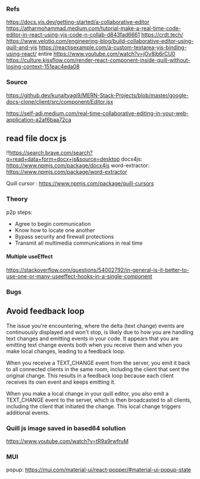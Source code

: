 ### Refs
https://docs.yjs.dev/getting-started/a-collaborative-editor
https://atharmohammad.medium.com/tutorial-make-a-real-time-code-editor-in-react-using-yjs-code-n-collab-d843fad6661
https://crdt.tech/
https://www.velotio.com/engineering-blog/build-collaborative-editor-using-quill-and-yjs
https://reactjsexample.com/a-custom-textarea-yjs-binding-using-react/
entire https://www.youtube.com/watch?v=jOv8jb6rCU0
https://culture.kissflow.com/render-react-component-inside-quill-without-losing-context-151eac4eda08

### Source
https://github.dev/kunaltyagi9/MERN-Stack-Projects/blob/master/google-docs-clone/client/src/component/Editor.jsx

https://self-adi.medium.com/real-time-collaborative-editing-in-your-web-application-a2af6baa72ca

## read file docx js
!!https://search.brave.com/search?q=read+data+form+docx+js&source=desktop
docx4js: https://www.npmjs.com/package/docx4js
word-extractor: https://www.npmjs.com/package/word-extractor

Quill cursor : https://www.npmjs.com/package/quill-cursors

### Theory
p2p steps:
+ Agree to begin communication
+ Know how to locate one another
+ Bypass security and firewall protections
+ Transmit all multimedia communications in real time

#### Multiple useEffect
https://stackoverflow.com/questions/54002792/in-general-is-it-better-to-use-one-or-many-useeffect-hooks-in-a-single-component

### Bugs
## Avoid feedback loop
The issue you're encountering, where the delta (text change) events are continuously displayed and won't stop, is likely due to how you are handling text changes and emitting events in your code. It appears that you are emitting text change events both when you receive them and when you make local changes, leading to a feedback loop.

When you receive a TEXT_CHANGE event from the server, you emit it back to all connected clients in the same room, including the client that sent the original change. This results in a feedback loop because each client receives its own event and keeps emitting it.

When you make a local change in your quill editor, you also emit a TEXT_CHANGE event to the server, which is then broadcasted to all clients, including the client that initiated the change. This local change triggers additional events.


### Quill js image saved in based64 solution
https://www.youtube.com/watch?v=tR9a9rwfruM

### MUI
popup: https://mui.com/material-ui/react-popper/#material-ui-popup-state
